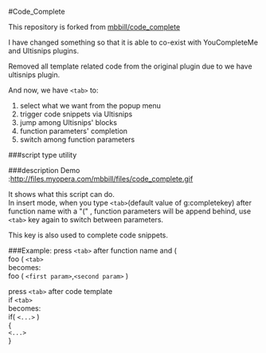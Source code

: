 #Code_Complete

This repository is forked from [mbbill/code_complete](https://github.com/mbbill/code_complete)

I have changed something so that it is able to co-exist with YouCompleteMe and
Ultisnips plugins.

Removed all template related code from the original plugin due to we have
ultisnips plugin.

And now, we have `<tab>` to:

1. select what we want from the popup menu
2. trigger code snippets via Ultisnips
3. jump among Ultisnips' blocks
4. function parameters' completion
5. switch among function parameters

###script type
utility

###description
Demo :http://files.myopera.com/mbbill/files/code_complete.gif   

It shows what this script can do.   
In insert mode, when you type `<tab>`(default value of g:completekey) after
function name with a "(" , function parameters will be append behind, use
`<tab>` key again to switch between parameters.

This key is also used to complete code snippets.

###Example:
press `<tab>` after function name and (   
  foo ( `<tab>`   
becomes:   
  foo ( `<first param>`,`<second param>` )   

press `<tab>` after code template   
  if `<tab>`   
becomes:   
  if( `<...>` )   
  {   
      `<...>`   
  }
